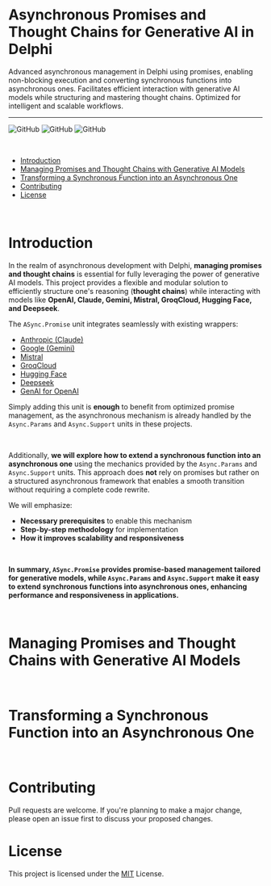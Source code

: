 # Asynchronous Promises and Thought Chains for Generative AI in Delphi

Advanced asynchronous management in Delphi using promises, enabling non-blocking execution and converting synchronous functions into asynchronous ones. Facilitates efficient interaction with generative AI models while structuring and mastering thought chains. Optimized for intelligent and scalable workflows.
___
![GitHub](https://img.shields.io/badge/IDE%20Version-Delphi%2010.3/11/12-yellow)
![GitHub](https://img.shields.io/badge/platform-all%20platforms-green)
![GitHub](https://img.shields.io/badge/Updated%20on%20february%2014,%202025-blue)

<br/>

- [Introduction](#Introduction)
- [Managing Promises and Thought Chains with Generative AI Models](#Managing-Promises-and-Thought-Chains-with-Generative-AI-Models)
- [Transforming a Synchronous Function into an Asynchronous One](#Transforming-a-Synchronous-Function-into-an-Asynchronous-One)
- [Contributing](#contributing)
- [License](#license)

<br/>

# Introduction

In the realm of asynchronous development with Delphi, **managing promises and thought chains** is essential for fully leveraging the power of generative AI models. This project provides a flexible and modular solution to efficiently structure one's reasoning (**thought chains**) while interacting with models like **OpenAI, Claude, Gemini, Mistral, GroqCloud, Hugging Face, and Deepseek**.  

The `ASync.Promise` unit integrates seamlessly with existing wrappers:  
- [Anthropic (Claude)](https://github.com/MaxiDonkey/DelphiAnthropic)  
- [Google (Gemini)](https://github.com/MaxiDonkey/DelphiGemini)  
- [Mistral](https://github.com/MaxiDonkey/DelphiMistralAI)  
- [GroqCloud](https://github.com/MaxiDonkey/DelphiGroqCloud)  
- [Hugging Face](https://github.com/MaxiDonkey/DelphiHuggingFace)  
- [Deepseek](https://github.com/MaxiDonkey/DelphiDeepseek)  
- [GenAI for OpenAI](https://github.com/MaxiDonkey/DelphiGenAI)  

Simply adding this unit is **enough** to benefit from optimized promise management, as the asynchronous mechanism is already handled by the `Async.Params` and `Async.Support` units in these projects.  

<br/>

Additionally, **we will explore how to extend a synchronous function into an asynchronous one** using the mechanics provided by the `Async.Params` and `Async.Support` units. This approach does **not** rely on promises but rather on a structured asynchronous framework that enables a smooth transition without requiring a complete code rewrite.  

We will emphasize:  
- **Necessary prerequisites** to enable this mechanism  
- **Step-by-step methodology** for implementation  
- **How it improves scalability and responsiveness**  

<br/>

**In summary, `ASync.Promise` provides promise-based management tailored for generative models, while `Async.Params` and `Async.Support` make it easy to extend synchronous functions into asynchronous ones, enhancing performance and responsiveness in applications.**  

<br/>

# Managing Promises and Thought Chains with Generative AI Models

<br/>

# Transforming a Synchronous Function into an Asynchronous One

<br/>

# Contributing

Pull requests are welcome. If you're planning to make a major change, please open an issue first to discuss your proposed changes.

# License

This project is licensed under the [MIT](https://choosealicense.com/licenses/mit/) License.